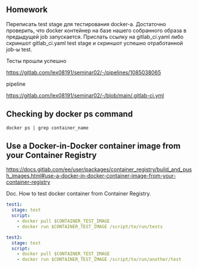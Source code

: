 ## Homework

Переписать test stage для тестирования docker-а. Достаточно проверить, что docker контейнер на базе нашего собранного образа в предыдущей job запускается. Прислать ссылку на gitlab_ci.yaml либо скриншот gitlab_ci.yaml test stage и скриншот успешно отработанной job-ы test.

Тесты прошли успешно

https://gitlab.com/lex08191/seminar02/-/pipelines/1085038065

pipeline

https://gitlab.com/lex08191/seminar02/-/blob/main/.gitlab-ci.yml

## Checking by docker ps command

```shell
docker ps | grep container_name
```

## Use a Docker-in-Docker container image from your Container Registry

https://docs.gitlab.com/ee/user/packages/container_registry/build_and_push_images.html#use-a-docker-in-docker-container-image-from-your-container-registry

Doc. How to test docker container from Container Registry.

```yml
test1:
  stage: test
  script:
    - docker pull $CONTAINER_TEST_IMAGE
    - docker run $CONTAINER_TEST_IMAGE /script/to/run/tests

test2:
  stage: test
  script:
    - docker pull $CONTAINER_TEST_IMAGE
    - docker run $CONTAINER_TEST_IMAGE /script/to/run/another/test
```
